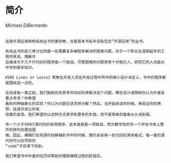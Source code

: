 # 简介
###### Michael DiBernardo

    这是开源应用架构系统丛书的第四卷，也是首本书名中没有包含“开源应用”的丛书。

    系统丛书的前三卷讨论的是一些需要复杂编程来解决的困难问题。对于一个职业生涯刚起步的工程师来说，理解并
    且编译大于几千行代码的程序是一个挑战。尽管困难的问题常常十分吸引人，研究它的人也能从中学到很多知识。

    《500 Lines or Lesss》聚焦在开发人员在开发过程中所作的细小设计决定上。书中的程序都是围绕这一点的。

    在阅读每一章之前，我们鼓励你先思考你将如何来解决这个问题。哪些设计或限制你认为作者会重点考虑？你希望
    看到何种抽象化的实现？你认为问题应该怎样分解？然后，当开始阅读的时候，来验证你的猜想，这或许会让你有
    惊喜的发现。我们希望你以这种方式来学到更多的东西，而不是简单的每章从头读到尾。

    写一个少于500行源代码的有用程序，这本身就是一项挑战，而为教学目的写一个并在书本上整齐的排列则更加困
    难。因此，编辑们在将源代码移植到书中的时候，偶尔会采用一些代码的源本格式。每一章的源代码可以在项目的
    “code”子目录下找到。

    我们希望书中作者的经历将帮助你摆脱编程过程的舒适区。
